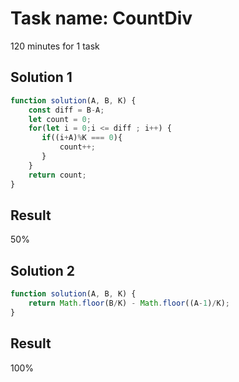 # Task name: CountDiv

120 minutes for 1 task

## Solution 1

```javascript
function solution(A, B, K) {
    const diff = B-A;
    let count = 0;
    for(let i = 0;i <= diff ; i++) {
       if((i+A)%K === 0){
           count++;
       }
    }
    return count;
}
```

## Result 

50%

## Solution 2

```javascript
function solution(A, B, K) {
    return Math.floor(B/K) - Math.floor((A-1)/K);
}
```

## Result 

100%